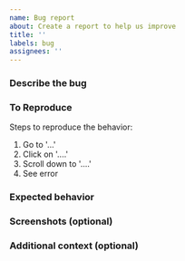 ```yaml
---
name: Bug report
about: Create a report to help us improve
title: ''
labels: bug
assignees: ''
---
```


### Describe the bug

<!-- A clear and concise description of what the bug is. -->

### To Reproduce

Steps to reproduce the behavior:

1. Go to '...'
2. Click on '....'
3. Scroll down to '....'
4. See error

### Expected behavior

<!-- A clear and concise description of what you expected to happen. -->

### Screenshots (optional)

<!-- If applicable, add screenshots to help explain your problem. -->

### Additional context (optional)

<!-- Add any other context (e.g. your OS) about the problem here. -->
